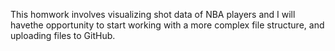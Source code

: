 This homwork involves visualizing shot data of NBA players and I will havethe opportunity to start working with a more complex file structure, and uploading files to GitHub.
